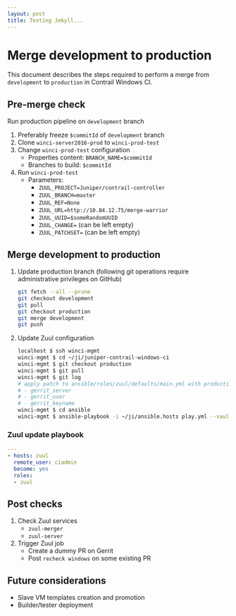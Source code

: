 ```yaml
---
layout: post
title: Testing Jekyll...
---
```


# Merge development to production

This document describes the steps required to perform a merge from `development` to `production` in Contrail Windows CI.


## Pre-merge check

Run production pipeline on `development` branch

1. Preferably freeze `$commitId` of `development` branch
2. Clone `winci-server2016-prod` to `winci-prod-test`
3. Change `winci-prod-test` configuration
    - Properties content: `BRANCH_NAME=$commitId`
    - Branches to build: `$commitId`
4. Run `winci-prod-test`
    - Parameters:
        - `ZUUL_PROJECT=Juniper/contrail-controller`
        - `ZUUL_BRANCH=master`
        - `ZUUL_REF=None`
        - `ZUUL_URL=http://10.84.12.75/merge-warrior`
        - `ZUUL_UUID=$someRandomUUID`
        - `ZUUL_CHANGE=` (can be left empty)
        - `ZUUL_PATCHSET=` (can be left empty)


## Merge development to production

1. Update production branch (following git operations require administrative privileges on GitHub)

    ```bash
    git fetch --all --prune
    git checkout development
    git pull
    git checkout production
    git merge development
    git push
    ```

2. Update Zuul configuration

    ```bash
    localhost $ ssh winci-mgmt
    winci-mgmt $ cd ~/ji/juniper-contrail-windows-ci
    winci-mgmt $ git checkout production
    winci-mgmt $ git pull
    winci-mgmt $ git log
    # apply patch to ansible/roles/zuul/defaults/main.yml with production url/key/user
    # - gerrit_server
    # - gerrit_user
    # - gerrit_keyname
    winci-mgmt $ cd ansible
    winci-mgmt $ ansible-playbook -i ~/ji/ansible.hosts play.yml --vault-password-file ~/.ansible-vault
    ```


### Zuul update playbook

```yaml
---
- hosts: zuul
  remote_user: ciadmin
  become: yes
  roles:
  - zuul
```


## Post checks

1. Check Zuul services
    - `zuul-merger`
    - `zuul-server`
2. Trigger Zuul job
    - Create a dummy PR on Gerrit
    - Post `recheck windows` on some existing PR


## Future considerations

- Slave VM templates creation and promotion
- Builder/tester deployment
